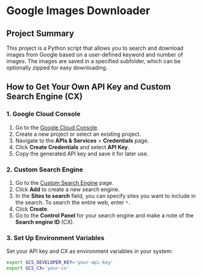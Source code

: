 # Google Images Downloader

## Project Summary

This project is a Python script that allows you to search and download images from Google based on a user-defined keyword and number of images. The images are saved in a specified subfolder, which can be optionally zipped for easy downloading.

## How to Get Your Own API Key and Custom Search Engine (CX)

### 1. Google Cloud Console
1. Go to the [Google Cloud Console](https://console.cloud.google.com/).
2. Create a new project or select an existing project.
3. Navigate to the **APIs & Services** > **Credentials** page.
4. Click **Create Credentials** and select **API Key**.
5. Copy the generated API key and save it for later use.

### 2. Custom Search Engine
1. Go to the [Custom Search Engine](https://cse.google.com/cse/all) page.
2. Click **Add** to create a new search engine.
3. In the **Sites to search** field, you can specify sites you want to include in the search. To search the entire web, enter `*.`
4. Click **Create**.
5. Go to the **Control Panel** for your search engine and make a note of the **Search engine ID** (CX).

### 3. Set Up Environment Variables
Set your API key and CX as environment variables in your system:
```bash
export GCS_DEVELOPER_KEY='your-api-key'
export GCS_CX='your-cx'
